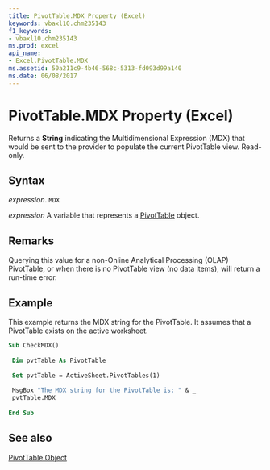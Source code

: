 ```yaml
---
title: PivotTable.MDX Property (Excel)
keywords: vbaxl10.chm235143
f1_keywords:
- vbaxl10.chm235143
ms.prod: excel
api_name:
- Excel.PivotTable.MDX
ms.assetid: 50a211c9-4b46-568c-5313-fd093d99a140
ms.date: 06/08/2017
---
```



# PivotTable.MDX Property (Excel)

Returns a  **String** indicating the Multidimensional Expression (MDX) that would be sent to the provider to populate the current PivotTable view. Read-only.


## Syntax

 _expression_. `MDX`

 _expression_ A variable that represents a [PivotTable](./Excel.PivotTable.md) object.


## Remarks

Querying this value for a non-Online Analytical Processing (OLAP) PivotTable, or when there is no PivotTable view (no data items), will return a run-time error.


## Example

This example returns the MDX string for the PivotTable. It assumes that a PivotTable exists on the active worksheet.


```vb
Sub CheckMDX() 
 
 Dim pvtTable As PivotTable 
 
 Set pvtTable = ActiveSheet.PivotTables(1) 
 
 MsgBox "The MDX string for the PivotTable is: " & _ 
 pvtTable.MDX 
 
End Sub
```


## See also


[PivotTable Object](Excel.PivotTable.md)

